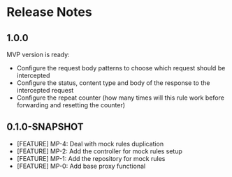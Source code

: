 Release Notes
========

## 1.0.0

MVP version is ready:
* Configure the request body patterns to choose which request should be intercepted
* Configure the status, content type and body of the response to the intercepted request
* Configure the repeat counter (how many times will this rule work before forwarding and resetting the counter)

## 0.1.0-SNAPSHOT

* [FEATURE] MP-4: Deal with mock rules duplication
* [FEATURE] MP-2: Add the controller for mock rules setup
* [FEATURE] MP-1: Add the repository for mock rules
* [FEATURE] MP-0: Add base proxy functional
